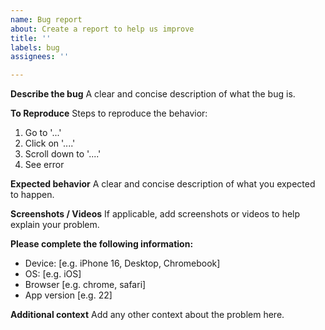 ```yaml
---
name: Bug report
about: Create a report to help us improve
title: ''
labels: bug
assignees: ''

---
```


**Describe the bug**
A clear and concise description of what the bug is.

**To Reproduce**
Steps to reproduce the behavior:
1. Go to '...'
2. Click on '....'
3. Scroll down to '....'
4. See error

**Expected behavior**
A clear and concise description of what you expected to happen.

**Screenshots / Videos**
If applicable, add screenshots or videos to help explain your problem.

**Please complete the following information:**
 - Device: [e.g. iPhone 16, Desktop, Chromebook]
 - OS: [e.g. iOS]
 - Browser [e.g. chrome, safari]
 - App version [e.g. 22]

**Additional context**
Add any other context about the problem here.
